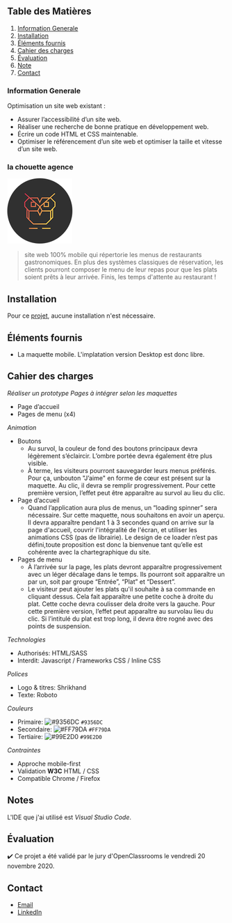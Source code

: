 ## Table des Matières
1. [Information Generale](#general-info)
2. [Installation](#Installation)
3. [Éléments fournis](#Éléments-fournis)
4. [Cahier des charges](#Cahier-des-charges)
5. [Évaluation](#Évaluation)
6. [Note](#Note)
7. [Contact](#Contact)

### Information Generale
Optimisation un site web existant :
* Assurer l’accessibilité d’un site web.
* Réaliser une recherche de bonne pratique en développement web.
* Écrire un code HTML et CSS maintenable.
* Optimiser le référencement d’un site web et optimiser la taille et vitesse d’un site web.

### la chouette agence
![Image text](https://github.com/John-Gate/jeanchristianbarriere_4_09112020/blob/main/img/logo.png)
>site web 100% mobile qui répertorie les menus de restaurants gastronomiques. En plus des systèmes classiques de réservation, les clients pourront composer le menu de leur repas pour que les plats soient prêts à leur arrivée. Finis, les temps d'attente au restaurant !

## Installation
Pour ce [projet](https://john-gate.github.io/jeanchristianbarriere_3_26102020/), aucune installation n'est nécessaire.

## Éléments fournis
* La maquette mobile. L'implatation version Desktop est donc libre. 

##  Cahier des charges
_Réaliser un prototype_
_Pages à intégrer selon les maquettes_
* Page d’accueil
* Pages de menu (x4)

_Animation_
* Boutons
  * Au survol, la couleur de fond des boutons principaux devra légèrement s’éclaircir. L’ombre portée devra également être plus visible.
  * À terme, les visiteurs pourront sauvegarder leurs menus préférés. Pour ça, unbouton "J’aime" en forme de cœur est présent sur la maquette. Au clic, il devra se remplir progressivement. Pour cette première version, l’effet peut être apparaître au survol au lieu du clic.
* Page d’accueil
  * Quand l’application aura plus de menus, un “loading spinner” sera nécessaire. Sur cette maquette, nous souhaitons en avoir un aperçu. Il devra apparaître pendant 1 à 3 secondes quand on arrive sur la page d'accueil, couvrir l'intégralité de l'écran, et utiliser les animations CSS (pas de librairie). Le design de ce loader n’est pas défini,toute proposition est donc la bienvenue tant qu’elle est cohérente avec la chartegraphique du site.
* Pages de menu
  * À l’arrivée sur la page, les plats devront apparaître progressivement avec un léger décalage dans le temps. Ils pourront soit apparaître un par un, soit par groupe “Entrée”, “Plat” et “Dessert”. 
  * Le visiteur peut ajouter les plats qu'il souhaite à sa commande en cliquant dessus. Cela fait apparaître une petite coche à droite du plat. Cette coche devra coulisser dela droite vers la gauche. Pour cette première version, l’effet peut apparaître au survolau lieu du clic. Si l’intitulé du plat est trop long, il devra être rogné avec des points de suspension. 
  
_Technologies_
* Authorisés: HTML/SASS
* Interdit: Javascript / Frameworks CSS / Inline CSS

_Polices_
* Logo & titres: Shrikhand
* Texte: Roboto

_Couleurs_
* Primaire: ![#9356DC](https://via.placeholder.com/15/9356DC/000000?text=+) `#9356DC`
* Secondaire: ![#FF79DA](https://via.placeholder.com/15/FF79DA/000000?text=+) `#FF79DA`
* Tertiaire: ![#99E2D0](https://via.placeholder.com/15/99E2D0/000000?text=+) `#99E2D0`

_Contraintes_
* Approche mobile-first
* Validation **W3C** HTML / CSS
* Compatible Chrome / Firefox

## Notes
L'IDE que j'ai utilisé est *Visual Studio Code*. 

## Évaluation
:heavy_check_mark: Ce projet a été validé par le jury d'OpenClassrooms le vendredi 20 novembre 2020.

## Contact
* [Email](mailto:barrierejc@live.fr?subject=[GitHub]%20Source%20Han%20Sans)
* [LinkedIn](https://linkedin.com/in/jean-christian-barriere)
